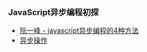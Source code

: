 ### JavaScript异步编程初探

+ [阮一峰 - javascript异步编程的4种方法](http://www.ruanyifeng.com/blog/2012/12/asynchronous%EF%BC%BFjavascript.html)
+ [异步操作](https://wangdoc.com/javascript/async/general.html)

